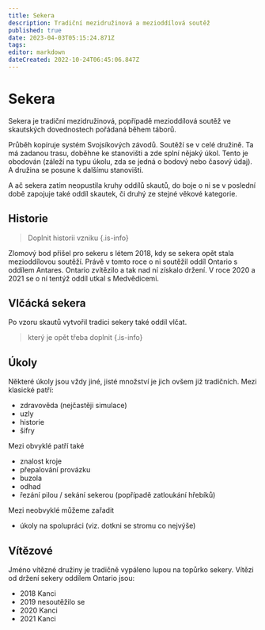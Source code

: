 ```yaml
---
title: Sekera
description: Tradiční mezidružinová a mezioddílová soutěž
published: true
date: 2023-04-03T05:15:24.871Z
tags: 
editor: markdown
dateCreated: 2022-10-24T06:45:06.847Z
---
```


# Sekera
Sekera je tradiční mezidružinová, popřípadě mezioddílová soutěž ve skautských dovednostech pořádaná během táborů.

Průběh kopíruje systém Svojsíkových závodů. Soutěží se v celé družině. Ta má zadanou trasu, doběhne ke stanovišti a zde splní nějaký úkol. Tento je obodován (záleží na typu úkolu, zda se jedná o bodový nebo časový údaj). A družina se posune k dalšímu stanovišti. 

A ač sekera zatím neopustila kruhy oddílů skautů, do boje o ni se v poslední době zapojuje také oddíl skautek, či druhý ze stejné věkové kategorie.

## Historie
> Doplnit historii vzniku
{.is-info}

Zlomový bod přišel pro sekeru s létem 2018, kdy se sekera opět stala mezioddílovou soutěží. Právě v tomto roce o ni soutěžil oddíl Ontario s oddílem Antares. Ontario zvítězilo a tak nad ní získalo držení. V roce 2020 a 2021 se o ní tentýž oddíl utkal s Medvědicemi.


## Vlčácká sekera

Po vzoru skautů vytvořil tradici sekery také oddíl vlčat.
> který je opět třeba doplnit
{.is-info}


## Úkoly

Některé úkoly jsou vždy jiné, jisté množství je jich ovšem již tradičních. 
Mezi klasické patří:

- zdravověda (nejčastěji simulace)
- uzly
- historie
- šifry

Mezi obvyklé patří také

- znalost kroje
- přepalování provázku
- buzola
- odhad
- řezání pilou / sekání sekerou (popřípadě zatloukání hřebíků)

Mezi neobvyklé můžeme zařadit

- úkoly na spolupráci (viz. dotkni se stromu co nejvýše)

## Vítězové

Jméno vítězné družiny je tradičně vypáleno lupou na topůrko sekery. 
Vítězi od držení sekery oddílem Ontario jsou:

- 2018 Kanci
- 2019 nesoutěžilo se
- 2020 Kanci
- 2021 Kanci
